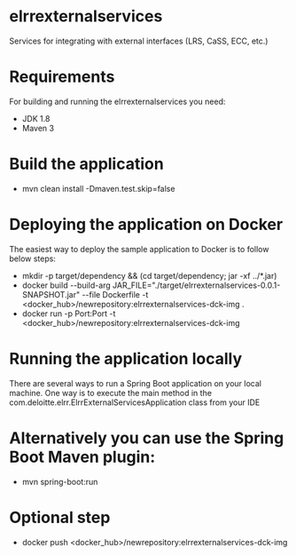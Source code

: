 # elrrexternalservices
Services for integrating with external interfaces (LRS, CaSS, ECC, etc.)

# Requirements
For building and running the elrrexternalservices you need:
- JDK 1.8
- Maven 3
# Build the application
- mvn clean install -Dmaven.test.skip=false
# Deploying the application on Docker 
The easiest way to deploy the sample application to Docker is to follow below steps:
- mkdir -p target/dependency && (cd target/dependency; jar -xf ../*.jar)
- docker build --build-arg JAR_FILE="./target/elrrexternalservices-0.0.1-SNAPSHOT.jar" --file Dockerfile -t <docker_hub>/newrepository:elrrexternalservices-dck-img .
- docker run -p Port:Port -t <docker_hub>/newrepository:elrrexternalservices-dck-img
# Running the application locally
There are several ways to run a Spring Boot application on your local machine. One way is to execute the main method in the com.deloitte.elrr.ElrrExternalServicesApplication class from your IDE
# Alternatively you can use the Spring Boot Maven plugin: 
- mvn spring-boot:run
# Optional step 
- docker push <docker_hub>/newrepository:elrrexternalservices-dck-img

